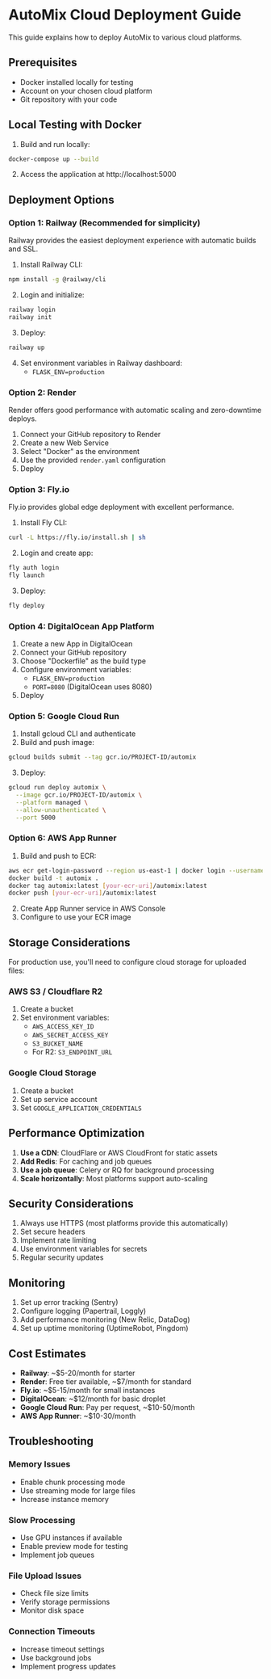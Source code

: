 # AutoMix Cloud Deployment Guide

This guide explains how to deploy AutoMix to various cloud platforms.

## Prerequisites

- Docker installed locally for testing
- Account on your chosen cloud platform
- Git repository with your code

## Local Testing with Docker

1. Build and run locally:
```bash
docker-compose up --build
```

2. Access the application at http://localhost:5000

## Deployment Options

### Option 1: Railway (Recommended for simplicity)

Railway provides the easiest deployment experience with automatic builds and SSL.

1. Install Railway CLI:
```bash
npm install -g @railway/cli
```

2. Login and initialize:
```bash
railway login
railway init
```

3. Deploy:
```bash
railway up
```

4. Set environment variables in Railway dashboard:
   - `FLASK_ENV=production`

### Option 2: Render

Render offers good performance with automatic scaling and zero-downtime deploys.

1. Connect your GitHub repository to Render
2. Create a new Web Service
3. Select "Docker" as the environment
4. Use the provided `render.yaml` configuration
5. Deploy

### Option 3: Fly.io

Fly.io provides global edge deployment with excellent performance.

1. Install Fly CLI:
```bash
curl -L https://fly.io/install.sh | sh
```

2. Login and create app:
```bash
fly auth login
fly launch
```

3. Deploy:
```bash
fly deploy
```

### Option 4: DigitalOcean App Platform

1. Create a new App in DigitalOcean
2. Connect your GitHub repository
3. Choose "Dockerfile" as the build type
4. Configure environment variables:
   - `FLASK_ENV=production`
   - `PORT=8080` (DigitalOcean uses 8080)
5. Deploy

### Option 5: Google Cloud Run

1. Install gcloud CLI and authenticate
2. Build and push image:
```bash
gcloud builds submit --tag gcr.io/PROJECT-ID/automix
```

3. Deploy:
```bash
gcloud run deploy automix \
  --image gcr.io/PROJECT-ID/automix \
  --platform managed \
  --allow-unauthenticated \
  --port 5000
```

### Option 6: AWS App Runner

1. Build and push to ECR:
```bash
aws ecr get-login-password --region us-east-1 | docker login --username AWS --password-stdin [your-ecr-uri]
docker build -t automix .
docker tag automix:latest [your-ecr-uri]/automix:latest
docker push [your-ecr-uri]/automix:latest
```

2. Create App Runner service in AWS Console
3. Configure to use your ECR image

## Storage Considerations

For production use, you'll need to configure cloud storage for uploaded files:

### AWS S3 / Cloudflare R2
1. Create a bucket
2. Set environment variables:
   - `AWS_ACCESS_KEY_ID`
   - `AWS_SECRET_ACCESS_KEY`
   - `S3_BUCKET_NAME`
   - For R2: `S3_ENDPOINT_URL`

### Google Cloud Storage
1. Create a bucket
2. Set up service account
3. Set `GOOGLE_APPLICATION_CREDENTIALS`

## Performance Optimization

1. **Use a CDN**: CloudFlare or AWS CloudFront for static assets
2. **Add Redis**: For caching and job queues
3. **Use a job queue**: Celery or RQ for background processing
4. **Scale horizontally**: Most platforms support auto-scaling

## Security Considerations

1. Always use HTTPS (most platforms provide this automatically)
2. Set secure headers
3. Implement rate limiting
4. Use environment variables for secrets
5. Regular security updates

## Monitoring

1. Set up error tracking (Sentry)
2. Configure logging (Papertrail, Loggly)
3. Add performance monitoring (New Relic, DataDog)
4. Set up uptime monitoring (UptimeRobot, Pingdom)

## Cost Estimates

- **Railway**: ~$5-20/month for starter
- **Render**: Free tier available, ~$7/month for standard
- **Fly.io**: ~$5-15/month for small instances
- **DigitalOcean**: ~$12/month for basic droplet
- **Google Cloud Run**: Pay per request, ~$10-50/month
- **AWS App Runner**: ~$10-30/month

## Troubleshooting

### Memory Issues
- Enable chunk processing mode
- Use streaming mode for large files
- Increase instance memory

### Slow Processing
- Use GPU instances if available
- Enable preview mode for testing
- Implement job queues

### File Upload Issues
- Check file size limits
- Verify storage permissions
- Monitor disk space

### Connection Timeouts
- Increase timeout settings
- Use background jobs
- Implement progress updates